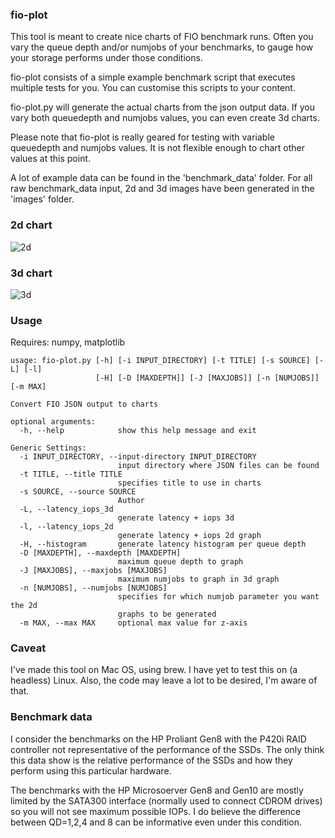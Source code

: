 ### fio-plot
This tool is meant to create nice charts of FIO benchmark runs.
Often you vary the queue depth and/or numjobs of your benchmarks, to gauge how your storage performs under those conditions.

fio-plot consists of a simple example benchmark script that executes multiple tests for you.
You can customise this scripts to your content.

fio-plot.py will generate the actual charts from the json output data.
If you vary both queuedepth and numjobs values, you can even create 3d charts. 

Please note that fio-plot is really geared for testing with variable queuedepth and numjobs values.
It is not flexible enough to chart other values at this point. 

A lot of example data can be found in the 'benchmark_data' folder. 
For all raw benchmark_data input, 2d and 3d images have been generated in the 'images' folder.

### 2d chart 
![2d][2d]

### 3d chart
![3d][3d]

### Usage
Requires: numpy, matplotlib

    usage: fio-plot.py [-h] [-i INPUT_DIRECTORY] [-t TITLE] [-s SOURCE] [-L] [-l]
                       [-H] [-D [MAXDEPTH]] [-J [MAXJOBS]] [-n [NUMJOBS]] [-m MAX]
    
    Convert FIO JSON output to charts
    
    optional arguments:
      -h, --help            show this help message and exit
    
    Generic Settings:
      -i INPUT_DIRECTORY, --input-directory INPUT_DIRECTORY
                            input directory where JSON files can be found
      -t TITLE, --title TITLE
                            specifies title to use in charts
      -s SOURCE, --source SOURCE
                            Author
      -L, --latency_iops_3d
                            generate latency + iops 3d
      -l, --latency_iops_2d
                            generate latency + iops 2d graph
      -H, --histogram       generate latency histogram per queue depth
      -D [MAXDEPTH], --maxdepth [MAXDEPTH]
                            maximum queue depth to graph
      -J [MAXJOBS], --maxjobs [MAXJOBS]
                            maximum numjobs to graph in 3d graph
      -n [NUMJOBS], --numjobs [NUMJOBS]
                            specifies for which numjob parameter you want the 2d
                            graphs to be generated
      -m MAX, --max MAX     optional max value for z-axis

### Caveat

I've made this tool on Mac OS, using brew. I have yet to test this on (a headless) Linux.
Also, the code may leave a lot to be desired, I'm aware of that.

### Benchmark data

I consider the benchmarks on the HP Proliant Gen8 with the P420i RAID controller not representative of the performance of the SSDs.
The only think this data show is the relative performance of the SSDs and how they perform using this particular hardware. 

The benchmarks with the HP Microsoerver Gen8 and Gen10 are mostly limited by the SATA300 interface (normally used to connect CDROM drives) so you will not see maximum possible IOPs.
I do believe the difference between QD=1,2,4 and 8 can be informative even under this condition.


[2d]: https://raw.githubusercontent.com/louwrentius/fio-plot/master/images/HPMICROSERVERG8/SATA300/SAMSUNG680PRO/randread_iodepth_2019-08-25-21%3A58%3A58_1_iops_latency.png
[3d]: https://raw.githubusercontent.com/louwrentius/fio-plot/master/images/HPMICROSERVERG8/SATA300/SAMSUNG680PRO/3d-iops-jobsRandom%20Read-2019-08-25-21%3A58%3A56.png
